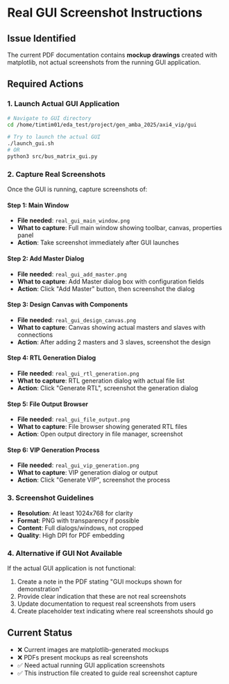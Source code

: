 # Real GUI Screenshot Instructions

## Issue Identified
The current PDF documentation contains **mockup drawings** created with matplotlib, not actual screenshots from the running GUI application.

## Required Actions

### 1. Launch Actual GUI Application
```bash
# Navigate to GUI directory
cd /home/timtim01/eda_test/project/gen_amba_2025/axi4_vip/gui

# Try to launch the actual GUI
./launch_gui.sh
# OR
python3 src/bus_matrix_gui.py
```

### 2. Capture Real Screenshots
Once the GUI is running, capture screenshots of:

#### Step 1: Main Window
- **File needed**: `real_gui_main_window.png`
- **What to capture**: Full main window showing toolbar, canvas, properties panel
- **Action**: Take screenshot immediately after GUI launches

#### Step 2: Add Master Dialog
- **File needed**: `real_gui_add_master.png`
- **What to capture**: Add Master dialog box with configuration fields
- **Action**: Click "Add Master" button, then screenshot the dialog

#### Step 3: Design Canvas with Components
- **File needed**: `real_gui_design_canvas.png`
- **What to capture**: Canvas showing actual masters and slaves with connections
- **Action**: After adding 2 masters and 3 slaves, screenshot the design

#### Step 4: RTL Generation Dialog
- **File needed**: `real_gui_rtl_generation.png`
- **What to capture**: RTL generation dialog with actual file list
- **Action**: Click "Generate RTL", screenshot the generation dialog

#### Step 5: File Output Browser
- **File needed**: `real_gui_file_output.png`
- **What to capture**: File browser showing generated RTL files
- **Action**: Open output directory in file manager, screenshot

#### Step 6: VIP Generation Process
- **File needed**: `real_gui_vip_generation.png`
- **What to capture**: VIP generation dialog or output
- **Action**: Click "Generate VIP", screenshot the process

### 3. Screenshot Guidelines
- **Resolution**: At least 1024x768 for clarity
- **Format**: PNG with transparency if possible
- **Content**: Full dialogs/windows, not cropped
- **Quality**: High DPI for PDF embedding

### 4. Alternative if GUI Not Available
If the actual GUI application is not functional:

1. Create a note in the PDF stating "GUI mockups shown for demonstration"
2. Provide clear indication that these are not real screenshots
3. Update documentation to request real screenshots from users
4. Create placeholder text indicating where real screenshots should go

## Current Status
- ❌ Current images are matplotlib-generated mockups
- ❌ PDFs present mockups as real screenshots  
- ✅ Need actual running GUI application screenshots
- ✅ This instruction file created to guide real screenshot capture